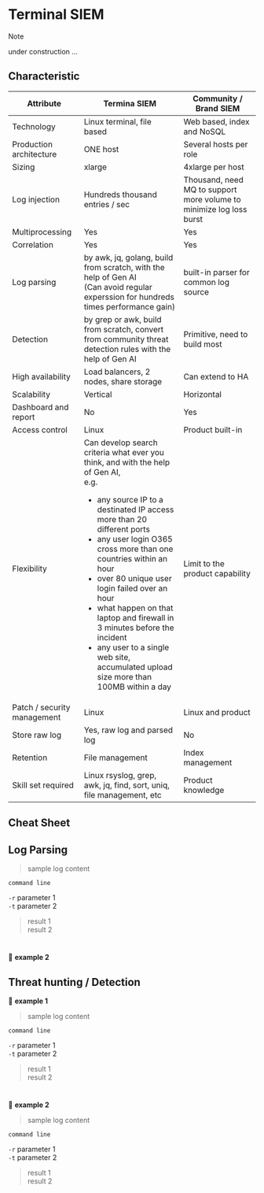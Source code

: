 # **Terminal SIEM**
> [!NOTE]
> under construction ...

## **Characteristic**
Attribute | Termina SIEM | Community \/ Brand SIEM
--- | --- | ---
Technology | Linux terminal, file based | Web based, index and NoSQL
Production architecture | ONE host | Several hosts per role
Sizing | xlarge | 4xlarge per host
Log injection | Hundreds thousand entries / sec | Thousand, need MQ to support more volume to minimize log loss burst
Multiprocessing | Yes | Yes
Correlation | Yes | Yes
Log parsing | by awk, jq, golang, build from scratch, with the help of Gen AI<br/>(Can avoid regular experssion for hundreds times performance gain) | built-in parser for common log source
Detection | by grep or awk, build from scratch, convert from community threat detection rules with the help of Gen AI | Primitive, need to build most
High availability | Load balancers, 2 nodes, share storage | Can extend to HA
Scalability | Vertical | Horizontal
Dashboard and report | No | Yes
Access control | Linux | Product built-in
Flexibility | Can develop search criteria what ever you think, and with the help of Gen AI, <br/>e.g. <ul><li>any source IP to a destinated IP access more than 20 different ports</li><li>any user login O365 cross more than one countries within an hour</li><li>over 80 unique user login failed over an hour</li><li>what happen on that laptop and firewall in 3 minutes before the incident</li><li>any user to a single web site, accumulated upload size more than 100MB within a day</li></ul> | Limit to the product capability
Patch / security management | Linux | Linux and product
Store raw log | Yes, raw log and parsed log | No
Retention | File management | Index management
Skill set required | Linux rsyslog, grep, awk, jq, find, sort, uniq, file management, etc | Product knowledge

## **Cheat Sheet**

## Log Parsing
> sample log content

``` 
command line
```
`-r` parameter 1\
`-t` parameter 2
> result 1\
> result 2
#
:bookmark:  **example 2**

## Threat hunting \/ Detection
:bookmark:  **example 1**

> sample log content

``` 
command line
```
`-r` parameter 1\
`-t` parameter 2
> result 1\
> result 2
#
:bookmark:  **example 2**

> sample log content

``` 
command line
```
`-r` parameter 1\
`-t` parameter 2
> result 1\
> result 2

#
<!-- siem
opensearch
elasticsearch
search
index
security
-->
